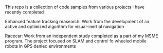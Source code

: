 This repo is a collection of code samples from various projects I have recently completed

Enhanced feature tracking reasearch:  Work from the development of an active and optimized algorithm for visual-inertial navigation

Racecar:  Work from an independent study completed as a part of my MSME program.  The project focused on SLAM and control fo wheeled mobile robots in GPS denied environments
